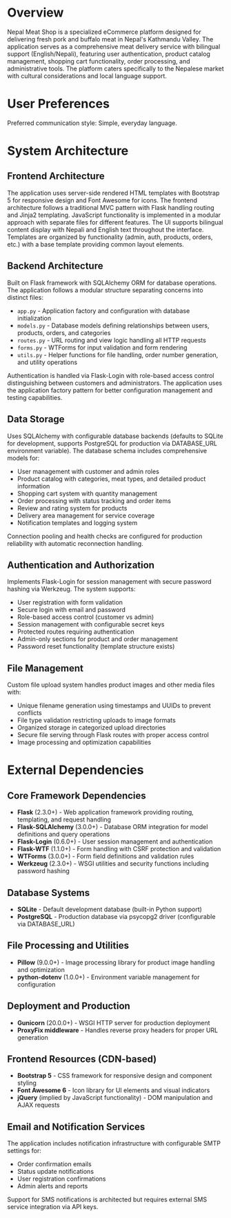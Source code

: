# Overview

Nepal Meat Shop is a specialized eCommerce platform designed for delivering fresh pork and buffalo meat in Nepal's Kathmandu Valley. The application serves as a comprehensive meat delivery service with bilingual support (English/Nepali), featuring user authentication, product catalog management, shopping cart functionality, order processing, and administrative tools. The platform caters specifically to the Nepalese market with cultural considerations and local language support.

# User Preferences

Preferred communication style: Simple, everyday language.

# System Architecture

## Frontend Architecture
The application uses server-side rendered HTML templates with Bootstrap 5 for responsive design and Font Awesome for icons. The frontend architecture follows a traditional MVC pattern with Flask handling routing and Jinja2 templating. JavaScript functionality is implemented in a modular approach with separate files for different features. The UI supports bilingual content display with Nepali and English text throughout the interface. Templates are organized by functionality (admin, auth, products, orders, etc.) with a base template providing common layout elements.

## Backend Architecture
Built on Flask framework with SQLAlchemy ORM for database operations. The application follows a modular structure separating concerns into distinct files:
- `app.py` - Application factory and configuration with database initialization
- `models.py` - Database models defining relationships between users, products, orders, and categories
- `routes.py` - URL routing and view logic handling all HTTP requests
- `forms.py` - WTForms for input validation and form rendering
- `utils.py` - Helper functions for file handling, order number generation, and utility operations

Authentication is handled via Flask-Login with role-based access control distinguishing between customers and administrators. The application uses the application factory pattern for better configuration management and testing capabilities.

## Data Storage
Uses SQLAlchemy with configurable database backends (defaults to SQLite for development, supports PostgreSQL for production via DATABASE_URL environment variable). The database schema includes comprehensive models for:
- User management with customer and admin roles
- Product catalog with categories, meat types, and detailed product information
- Shopping cart system with quantity management
- Order processing with status tracking and order items
- Review and rating system for products
- Delivery area management for service coverage
- Notification templates and logging system

Connection pooling and health checks are configured for production reliability with automatic reconnection handling.

## Authentication and Authorization
Implements Flask-Login for session management with secure password hashing via Werkzeug. The system supports:
- User registration with form validation
- Secure login with email and password
- Role-based access control (customer vs admin)
- Session management with configurable secret keys
- Protected routes requiring authentication
- Admin-only sections for product and order management
- Password reset functionality (template structure exists)

## File Management
Custom file upload system handles product images and other media files with:
- Unique filename generation using timestamps and UUIDs to prevent conflicts
- File type validation restricting uploads to image formats
- Organized storage in categorized upload directories
- Secure file serving through Flask routes with proper access control
- Image processing and optimization capabilities

# External Dependencies

## Core Framework Dependencies
- **Flask** (2.3.0+) - Web application framework providing routing, templating, and request handling
- **Flask-SQLAlchemy** (3.0.0+) - Database ORM integration for model definitions and query operations
- **Flask-Login** (0.6.0+) - User session management and authentication
- **Flask-WTF** (1.1.0+) - Form handling with CSRF protection and validation
- **WTForms** (3.0.0+) - Form field definitions and validation rules
- **Werkzeug** (2.3.0+) - WSGI utilities and security functions including password hashing

## Database Systems
- **SQLite** - Default development database (built-in Python support)
- **PostgreSQL** - Production database via psycopg2 driver (configurable via DATABASE_URL)

## File Processing and Utilities
- **Pillow** (9.0.0+) - Image processing library for product image handling and optimization
- **python-dotenv** (1.0.0+) - Environment variable management for configuration

## Deployment and Production
- **Gunicorn** (20.0.0+) - WSGI HTTP server for production deployment
- **ProxyFix middleware** - Handles reverse proxy headers for proper URL generation

## Frontend Resources (CDN-based)
- **Bootstrap 5** - CSS framework for responsive design and component styling
- **Font Awesome 6** - Icon library for UI elements and visual indicators
- **jQuery** (implied by JavaScript functionality) - DOM manipulation and AJAX requests

## Email and Notification Services
The application includes notification infrastructure with configurable SMTP settings for:
- Order confirmation emails
- Status update notifications
- User registration confirmations
- Admin alerts and reports

Support for SMS notifications is architected but requires external SMS service integration via API keys.